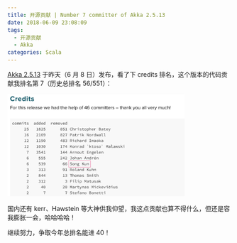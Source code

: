 ```yaml
---
title: 开源贡献 | Number 7 committer of Akka 2.5.13
date: 2018-06-09 23:08:09
tags:
  - 开源贡献
  - Akka
categories: Scala
---
```


[Akka 2.5.13](https://akka.io/blog/news/2018/06/08/akka-2.5.13-released) 于昨天（6 月 8 日）发布，看了下 credits 排名，这个版本的代码贡献我排名第 7（历史总排名 56/551）：

<img src="/images/akka-2.5.13-credits.png" alt="Akka 2.5.13 credits" style="width: 400px;"/>

国内还有 kerr、Hawstein 等大神供我仰望，我这点贡献也算不得什么，但还是容我膨胀一会，哈哈哈哈！

继续努力，争取今年总排名能进 40！
